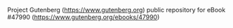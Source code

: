 Project Gutenberg (https://www.gutenberg.org) public repository for eBook #47990 (https://www.gutenberg.org/ebooks/47990)
